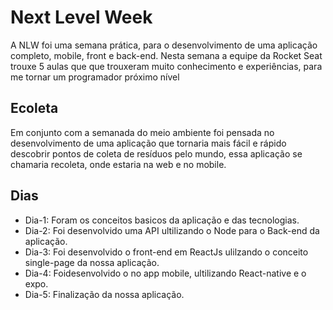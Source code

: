 # Next Level Week

A NLW foi uma semana prática, para o desenvolvimento de uma aplicação completo, mobile, front e back-end. Nesta semana a equipe da Rocket Seat trouxe 5 aulas que que trouxeram muito conhecimento e experiências, para me tornar um programador próximo nível 

## Ecoleta

Em conjunto com a semanada do meio ambiente foi pensada no desenvolvimento de uma aplicação que tornaria mais fácil e rápido descobrir pontos de coleta de resíduos pelo mundo, essa aplicação se chamaria recoleta, onde estaria na web e no mobile.

## Dias

- Dia-1: Foram os conceitos basicos da aplicação e das tecnologias.
- Dia-2: Foi desenvolvido uma API ultilizando o Node para o Back-end da aplicação.
- Dia-3: Foi desenvolvido o front-end em ReactJs ulilzando o conceito single-page da nossa aplicação.
- Dia-4: Foidesenvolvido o no app mobile, ultilizando React-native e o expo.
- Dia-5: Finalização da nossa aplicação.

